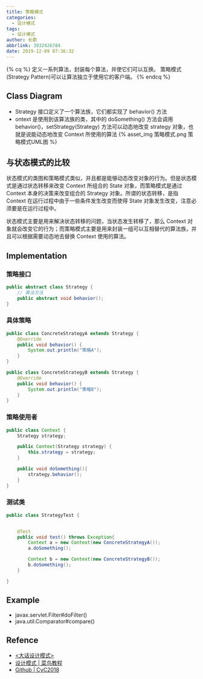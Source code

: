 ```yaml
---
title: 策略模式
categories:
  - 设计模式
tags:
  - 设计模式
author: 长歌
abbrlink: 3932426784
date: 2019-12-09 07:36:32
---
```


{% cq %}
定义一系列算法，封装每个算法，并使它们可以互换。
策略模式(Strategy Pattern)可以让算法独立于使用它的客户端。
{% endcq %}
<!-- More -->

## Class Diagram
- Strategy 接口定义了一个算法族，它们都实现了 behavior() 方法
- ontext 是使用到该算法族的类，其中的 doSomething() 方法会调用 behavior()，setStrategy(Strategy) 方法可以动态地改变 strategy 对象，也就是说能动态地改变 Context 所使用的算法
{% asset_img 策略模式.png 策略模式UML图 %}

## 与状态模式的比较
状态模式的类图和策略模式类似，并且都是能够动态改变对象的行为。但是状态模式是通过状态转移来改变 Context 所组合的 State 对象，而策略模式是通过 Context 本身的决策来改变组合的 Strategy 对象。所谓的状态转移，是指 Context 在运行过程中由于一些条件发生改变而使得 State 对象发生改变，注意必须要是在运行过程中。   

状态模式主要是用来解决状态转移的问题，当状态发生转移了，那么 Context 对象就会改变它的行为；而策略模式主要是用来封装一组可以互相替代的算法族，并且可以根据需要动态地去替换 Context 使用的算法。

## Implementation

### 策略接口
```java
public abstract class Strategy {
    // 算法方法
    public abstract void behavior();
}
```

### 具体策略
```java
public class ConcreteStrategyA extends Strategy {
    @Override
    public void behavior() {
        System.out.println("策略A");
    }
}

public class ConcreteStrategyB extends Strategy {
    @Override
    public void behavior() {
        System.out.println("策略B");
    }
}
```

### 策略使用者
```java
public class Context {
    Strategy strategy;

    public Context(Strategy strategy) {
        this.strategy = strategy;
    }

    public void doSomething(){
        strategy.behavior();
    }
}
```

### 测试类
```java
public class StrategyTest {


    @Test
    public void test() throws Exception{
        Context a = new Context(new ConcreteStrategyA());
        a.doSomething();

        Context b = new Context(new ConcreteStrategyB());
        b.doSomething();
    }

}
```

## Example
- javax.servlet.Filter#doFilter()
- java.util.Comparator#compare()


## Refence
- [<大话设计模式>](https://book.douban.com/subject/2334288/)
- [设计模式 | 菜鸟教程](https://www.runoob.com/design-pattern/design-pattern-tutorial.html)
- [Github | CyC2018](https://github.com/CyC2018/CS-Notes/blob/master/notes/%E8%AE%BE%E8%AE%A1%E6%A8%A1%E5%BC%8F%20-%20%E7%9B%AE%E5%BD%95.md)